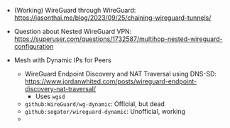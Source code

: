 - (Working) WireGuard through WireGuard: https://jasonthai.me/blog/2023/09/25/chaining-wireguard-tunnels/
- Question about Nested WireGuard VPN: https://superuser.com/questions/1732587/multihop-nested-wireguard-configuration

- Mesh with Dynamic IPs for Peers
	- WireGuard Endpoint Discovery and NAT Traversal using DNS-SD: https://www.jordanwhited.com/posts/wireguard-endpoint-discovery-nat-traversal/
		- Uses `wgsd`
	- `github:WireGuard/wg-dynamic`: Official, but dead
	- `github:segator/wireguard-dynamic`: Unofficial, working
	- 